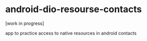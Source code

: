 # android-dio-resourse-contacts

[work in progress]

app to practice access to native resources in android contacts
